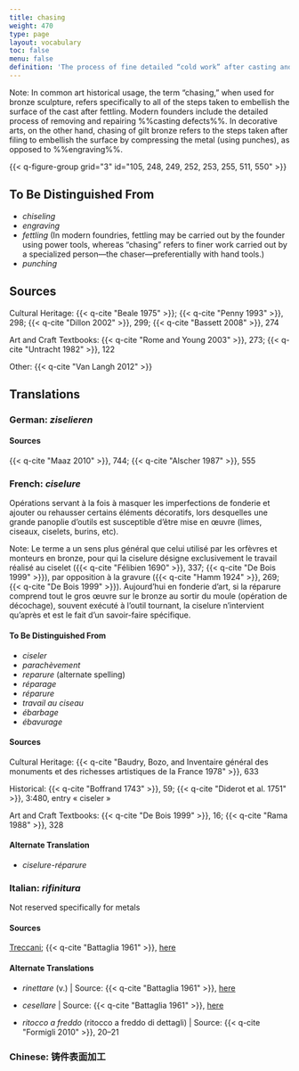 ```yaml
---
title: chasing
weight: 470
type: page
layout: vocabulary
toc: false
menu: false
definition: 'The process of fine detailed “cold work” after casting and %%fettling%% that serves to correct or enhance the cast surface by removing and/or compressing metal using hand tools by punching, %%engraving%%, and/or %%chiseling%%, and in modern times also with power and pneumatic tools.'
---
```


<div class="backmatter">
Note: In common art historical usage, the term “chasing,” when used for bronze sculpture, refers specifically to all of the steps taken to embellish the surface of the cast after fettling. Modern founders include the detailed process of removing and repairing %%casting defects%%. In decorative arts, on the other hand, chasing of gilt bronze refers to the steps taken after filing to embellish the surface by compressing the metal (using punches), as opposed to %%engraving%%.
</div>

{{< q-figure-group grid="3" id="105, 248, 249, 252, 253, 255, 511, 550" >}}

## To Be Distinguished From

- *chiseling*
- *engraving*
- *fettling* (In modern foundries, fettling may be carried out by the founder using power tools, whereas “chasing” refers to finer work carried out by a specialized person—the chaser—preferentially with hand tools.)
- *punching*

## Sources

Cultural Heritage: {{< q-cite "Beale 1975" >}}; {{< q-cite "Penny 1993" >}}, 298; {{< q-cite "Dillon 2002" >}}, 299; {{< q-cite "Bassett 2008" >}}, 274

Art and Craft Textbooks: {{< q-cite "Rome and Young 2003" >}}, 273; {{< q-cite "Untracht 1982" >}}, 122

Other: {{< q-cite "Van Langh 2012" >}}

## Translations

<div class="accordion">

### **German**: *ziselieren*

#### Sources

{{< q-cite "Maaz 2010" >}}, 744; {{< q-cite "Alscher 1987" >}}, 555

### **French**: *ciselure*

Opérations servant à la fois à masquer les imperfections de fonderie et ajouter ou rehausser certains éléments décoratifs, lors desquelles une grande panoplie d’outils est susceptible d’être mise en œuvre (limes, ciseaux, ciselets, burins, etc).

<div class="backmatter">
Note: Le terme a un sens plus général que celui utilisé par les orfèvres et monteurs en bronze, pour qui la ciselure désigne exclusivement le travail réalisé au ciselet ({{< q-cite "Félibien 1690" >}}, 337; {{< q-cite "De Bois 1999" >}}), par opposition à la gravure ({{< q-cite "Hamm 1924" >}}, 269; {{< q-cite "De Bois 1999" >}}). Aujourd’hui en fonderie d’art, si la réparure comprend tout le gros œuvre sur le bronze au sortir du moule (opération de décochage), souvent exécuté à l’outil tournant, la ciselure n’intervient qu’après et est le fait d’un savoir-faire spécifique.
</div>

#### To Be Distinguished From

- *ciseler*
- *parachèvement*
- *reparure* (alternate spelling)
- *réparage*
- *réparure*
- *travail au ciseau*
- *ébarbage*
- *ébavurage*

#### Sources

Cultural Heritage: {{< q-cite "Baudry, Bozo, and Inventaire général des monuments et des richesses artistiques de la France 1978" >}}, 633

Historical: {{< q-cite "Boffrand 1743" >}}, 59; {{< q-cite "Diderot et al. 1751" >}}, 3:480, entry « ciseler »

Art and Craft Textbooks: {{< q-cite "De Bois 1999" >}}, 16; {{< q-cite "Rama 1988" >}}, 328

#### Alternate Translation

- *ciselure-réparure*

### **Italian**: *rifinitura*

Not reserved specifically for metals

#### Sources

[Treccani](https://www.treccani.it/enciclopedia/fusione_%28Enciclopedia-Italiana%29/); {{< q-cite "Battaglia 1961" >}}, [here](http://www.gdli.it/pdf_viewer/Scripts/pdf.js/web/viewer.asp?file=/PDF/GDLI16/GDLI_16_ocr_264.pdf&parola=rifinitura)

#### Alternate Translations

- *rinettare* (v.) | Source: {{< q-cite "Battaglia 1961" >}}, [here](http://www.gdli.it/pdf_viewer/Scripts/pdf.js/web/viewer.asp?file=/PDF/GDLI16/GDLI_16_ocr_526.pdf&parola=rinettare)

- *cesellare* | Source: {{< q-cite "Battaglia 1961" >}}, [here](http://www.gdli.it/pdf_viewer/Scripts/pdf.js/web/viewer.asp?file=/PDF/GDLI03/GDLI_03_ocr_19.pdf&parola=cesellare)

- *ritocco a freddo* (ritocco a freddo di dettagli) | Source: {{< q-cite "Formigli 2010" >}}, 20–21    

### **Chinese**: 铸件表面加工

</div>
